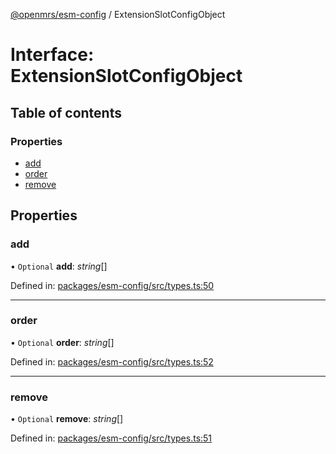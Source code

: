 [@openmrs/esm-config](../API.md) / ExtensionSlotConfigObject

# Interface: ExtensionSlotConfigObject

## Table of contents

### Properties

- [add](extensionslotconfigobject.md#add)
- [order](extensionslotconfigobject.md#order)
- [remove](extensionslotconfigobject.md#remove)

## Properties

### add

• `Optional` **add**: *string*[]

Defined in: [packages/esm-config/src/types.ts:50](https://github.com/nk183/openmrs-esm-core/blob/master/packages/esm-config/src/types.ts#L50)

___

### order

• `Optional` **order**: *string*[]

Defined in: [packages/esm-config/src/types.ts:52](https://github.com/nk183/openmrs-esm-core/blob/master/packages/esm-config/src/types.ts#L52)

___

### remove

• `Optional` **remove**: *string*[]

Defined in: [packages/esm-config/src/types.ts:51](https://github.com/nk183/openmrs-esm-core/blob/master/packages/esm-config/src/types.ts#L51)
